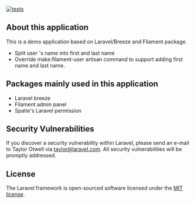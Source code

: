 [![tests](https://github.com/mycoding-academy/laravel-9-breeze-filament-demo/actions/workflows/run_tests.yml/badge.svg)](https://github.com/mycoding-academy/laravel-9-breeze-filament-demo/actions/workflows/run_tests.yml)

## About this application
This is a demo application based on Laravel/Breeze and Filament package.

- Split user 's name into first and last name
- Override make:filament-user artisan command to support adding first name and last name.

## Packages mainly used in this application
- Laravel breeze
- Filament admin panel
- Spatie's Laravel permission

## Security Vulnerabilities

If you discover a security vulnerability within Laravel, please send an e-mail to Taylor Otwell via [taylor@laravel.com](mailto:taylor@laravel.com). All security vulnerabilities will be promptly addressed.

## License

The Laravel framework is open-sourced software licensed under the [MIT license](https://opensource.org/licenses/MIT).
